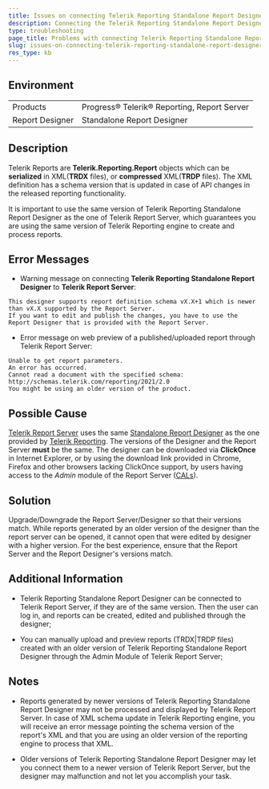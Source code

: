```yaml
---
title: Issues on connecting Telerik Reporting Standalone Report Designer to Telerik Report Server.
description: Connecting the Telerik Reporting Standalone Report Designer to Telerik Report Server leads to error or warning messages.
type: troubleshooting
page_title: Problems with connecting Telerik Reporting Standalone Report Designer to Telerik Report Server
slug: issues-on-connecting-telerik-reporting-standalone-report-designer-to-telerik-report-server
res_type: kb
---
```


## Environment

<table>
	<tr>
		<td>Products</td>
		<td>Progress® Telerik® Reporting, Report Server</td>
	</tr>
  	<tr>
		<td>Report Designer</td>
		<td>Standalone Report Designer</td>
	</tr>
</table>

## Description

Telerik Reports are **Telerik.Reporting.Report** objects which can be **serialized** in XML(**TRDX** files), or **compressed** XML(**TRDP** files). The XML definition has a schema version that is updated in case of API changes in the released reporting functionality.  

It is important to use the same version of Telerik Reporting Standalone Report Designer as the one of Telerik Report Server, which guarantees you are using the same version of Telerik Reporting engine to create and process reports. 

## Error Messages
  
- Warning message on connecting **Telerik Reporting Standalone Report Designer** to **Telerik Report Server**:  

```
This designer supports report definition schema vX.X+1 which is newer than vX.X supported by the Report Server. 
If you want to edit and publish the changes, you have to use the Report Designer that is provided with the Report Server.
```
  
- Error message on web preview of a published/uploaded report through Telerik Report Server:  

```
Unable to get report parameters.
An error has occurred.
Cannot read a document with the specified schema: http://schemas.telerik.com/reporting/2021/2.0
You might be using an older version of the product.
```

## Possible Cause

[Telerik Report Server](https://docs.telerik.com/report-server/introduction) uses the same [Standalone Report Designer](https://docs.telerik.com/report-server/user-guide/report-designer) as the one provided by [Telerik Reporting](https://www.telerik.com/products/reporting.aspx). The versions of the Designer and the Report Server **must** be the same. The designer can be downloaded via **ClickOnce** in Internet Explorer, or by using the download link provided in Chrome, Firefox and other browsers lacking ClickOnce support, by users having access to the *Admin* module of the Report Server ([CALs](https://www.telerik.com/report-server/faq)).  

## Solution

Upgrade/Downgrade the Report Server/Designer so that their versions match. While reports generated by an older version of the designer than the report server can be opened, it cannot open that were edited by designer with a higher version. For the best experience, ensure that the Report Server and the Report Designer's versions match.
  
## Additional Information

- Telerik Reporting Standalone Report Designer can be connected to Telerik Report Server, if they are of the same version. Then the user can log in, and reports can be created, edited and published through the designer;

- You can manually upload and preview reports (TRDX|TRDP files) created with an older version of Telerik Reporting Standalone Report Designer through the Admin Module of Telerik Report Server;

## Notes

- Reports generated by newer versions of Telerik Reporting Standalone Report Designer may not be processed and displayed by Telerik Report Server. In case of XML schema update in Telerik Reporting engine, you will receive an error message pointing the schema version of the report's XML and that you are using an older version of the reporting engine to process that XML.

- Older versions of Telerik Reporting Standalone Report Designer may let you connect them to a newer version of Telerik Report Server, but the designer may malfunction and not let you accomplish your task.

